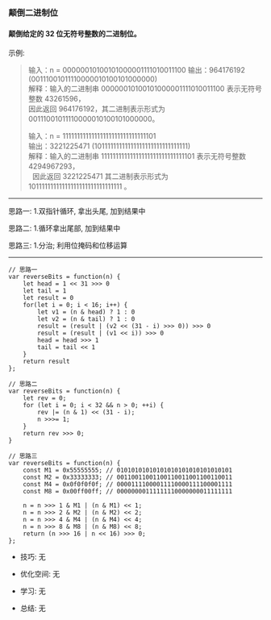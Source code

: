 
### 颠倒二进制位

#### 颠倒给定的 32 位无符号整数的二进制位。

示例:
> 输入：n = 00000010100101000001111010011100 
  输出：964176192 (00111001011110000010100101000000)  
  解释：输入的二进制串 00000010100101000001111010011100 表示无符号整数 43261596，  
       因此返回 964176192，其二进制表示形式为 00111001011110000010100101000000。  
>  
> 输入：n = 11111111111111111111111111111101  
  输出：3221225471 (10111111111111111111111111111111)  
  解释：输入的二进制串 11111111111111111111111111111101 表示无符号整数 4294967293，  
       因此返回 3221225471 其二进制表示形式为 10111111111111111111111111111111 。  

---

思路一: 
1.双指针循环, 拿出头尾, 加到结果中

思路二:
1.循环拿出尾部, 加到结果中

思路三:
1.分治; 利用位掩码和位移运算

---

```
// 思路一
var reverseBits = function(n) {
    let head = 1 << 31 >>> 0
    let tail = 1
    let result = 0
    for(let i = 0; i < 16; i++) {
        let v1 = (n & head) ? 1 : 0
        let v2 = (n & tail) ? 1 : 0
        result = (result | (v2 << (31 - i) >>> 0)) >>> 0
        result = (result | (v1 << i)) >>> 0
        head = head >>> 1
        tail = tail << 1
    }
    return result
};

// 思路二
var reverseBits = function(n) {
    let rev = 0;
    for (let i = 0; i < 32 && n > 0; ++i) {
        rev |= (n & 1) << (31 - i);
        n >>>= 1;
    }
    return rev >>> 0;
}

// 思路三
var reverseBits = function(n) {
    const M1 = 0x55555555; // 01010101010101010101010101010101
    const M2 = 0x33333333; // 00110011001100110011001100110011
    const M4 = 0x0f0f0f0f; // 00001111000011110000111100001111
    const M8 = 0x00ff00ff; // 00000000111111110000000011111111

    n = n >>> 1 & M1 | (n & M1) << 1;
    n = n >>> 2 & M2 | (n & M2) << 2;
    n = n >>> 4 & M4 | (n & M4) << 4;
    n = n >>> 8 & M8 | (n & M8) << 8;
    return (n >>> 16 | n << 16) >>> 0;
};
```

* 技巧: 无 

* 优化空间: 无 

* 学习: 无 

* 总结: 无
